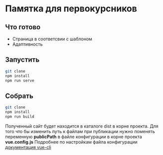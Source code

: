 # Памятка для первокурсников

## Что готово

- Страница в соответсвии с шаблоном
- Адаптивность

## Запустить
```sh
git clone
npm install
npm run serve
```

## Собрать
```sh
git clone
npm install
npm run build
```
Полученный сайт будет находится в каталоге dist в корне проекта. Для того что бы изменить путь к файлам при публикации нужно поменять переменную **publicPath** в файле конфигурации в корне проекта **vue.config.js**
Подробнее по настройкам файла конфигурации [документация vue-cli][vueclidoc]

[vueclidoc]: <https://cli.vuejs.org/guide/deployment.html#github-pages>